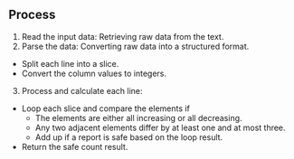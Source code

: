 ## Process
1. Read the input data: Retrieving raw data from the text.
2. Parse the data: Converting raw data into a structured format.
  - Split each line into a slice.
  - Convert the column values to integers.
3. Process and calculate each line:
  - Loop each slice and compare the elements if
    - The elements are either all increasing or all decreasing.
    - Any two adjacent elements differ by at least one and at most three.
    - Add up if a report is safe based on the loop result.
  - Return the safe count result.
